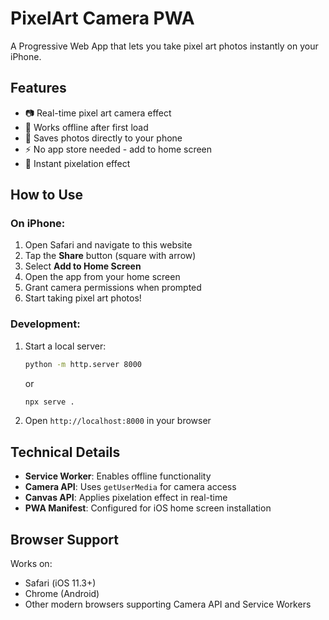 # PixelArt Camera PWA

A Progressive Web App that lets you take pixel art photos instantly on your iPhone.

## Features

- 📷 Real-time pixel art camera effect
- 📱 Works offline after first load
- 💾 Saves photos directly to your phone
- ⚡ No app store needed - add to home screen
- 🎨 Instant pixelation effect

## How to Use

### On iPhone:

1. Open Safari and navigate to this website
2. Tap the **Share** button (square with arrow)
3. Select **Add to Home Screen**
4. Open the app from your home screen
5. Grant camera permissions when prompted
6. Start taking pixel art photos!

### Development:

1. Start a local server:
   ```bash
   python -m http.server 8000
   ```
   or
   ```bash
   npx serve .
   ```

2. Open `http://localhost:8000` in your browser

## Technical Details

- **Service Worker**: Enables offline functionality
- **Camera API**: Uses `getUserMedia` for camera access
- **Canvas API**: Applies pixelation effect in real-time
- **PWA Manifest**: Configured for iOS home screen installation

## Browser Support

Works on:
- Safari (iOS 11.3+)
- Chrome (Android)
- Other modern browsers supporting Camera API and Service Workers
